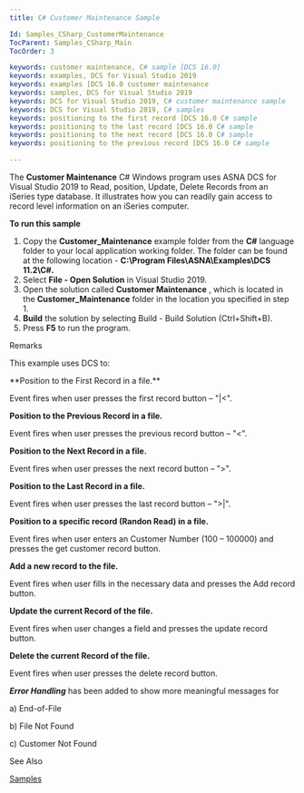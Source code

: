 ```yaml
---
title: C# Customer Maintenance Sample

Id: Samples_CSharp_CustomerMaintenance
TocParent: Samples_CSharp_Main
TocOrder: 3

keywords: customer maintenance, C# sample [DCS 16.0]
keywords: examples, DCS for Visual Studio 2019
keywords: examples [DCS 16.0 customer maintenance
keywords: samples, DCS for Visual Studio 2019
keywords: DCS for Visual Studio 2019, C# customer maintenance sample
keywords: DCS for Visual Studio 2019, C# samples
keywords: positioning to the first record [DCS 16.0 C# sample
keywords: positioning to the last record [DCS 16.0 C# sample
keywords: positioning to the next record [DCS 16.0 C# sample
keywords: positioning to the previous record [DCS 16.0 C# sample

---
```


The **Customer Maintenance** C# Windows program uses ASNA DCS for Visual Studio 2019 to Read, position, Update, Delete Records from an iSeries type database. It illustrates how you can readily gain access to record level information on an iSeries computer. 

**To run this sample** 

1. Copy the **Customer_Maintenance**  example folder from the **C#** 
						language folder to your local application working folder.  The folder can 
						be found at the following location - **C:\Program Files\ASNA\Examples\DCS 
						11.2\C#.**
2. Select **File - Open Solution** 
					in Visual Studio 2019.
3. Open the solution called **Customer Maintenance** , which is 
						located in the **Customer_Maintenance** 
					folder in the location you specified in step 1.
4. **Build** 
					the solution by selecting Build - Build Solution (Ctrl+Shift+B).
5. Press **F5**  to run the program. 

Remarks

<dl><dt>This example uses DCS to:
			</dt><dt /></dl>
**Position to the First Record in a file.** 

Event fires when user presses the first record button – "|&lt;".

**Position to the Previous Record in a file.** 

Event fires when user presses the previous record button – "&lt;".

**Position to the Next Record in a file.** 

Event fires when user presses the next record button – "&gt;".

**Position to the Last Record in a file.** 

Event fires when user presses the last record button – "&gt;|".

**Position to a specific record (Randon Read) in a file.** 

Event fires when user enters an Customer Number (100 – 100000) and presses the get customer record button.

**Add a new record to the file.** 

Event fires when user fills in the necessary data and presses the Add record button.

**Update the current Record of the file.** 

Event fires when user changes a field and presses the update record button.

**Delete the current Record of the file.** 

Event fires when user presses the delete record button.

***Error Handling*** has been added to show more meaningful messages for 

a) End-of-File

b) File Not Found

c) Customer Not Found

See Also

[Samples](Samples_Main.html) 
